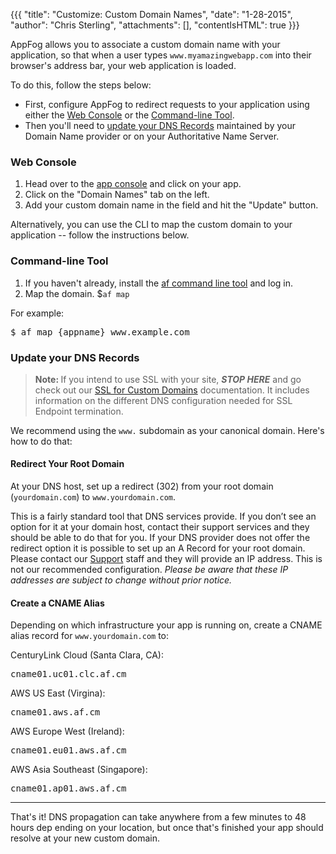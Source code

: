 {{{
  "title": "Customize: Custom Domain Names",
  "date": "1-28-2015",
  "author": "Chris Sterling",
  "attachments": [],
  "contentIsHTML": true
}}}

<p>AppFog allows you to associate a custom domain name with your application, so that when a user types <code>www.myamazingwebapp.com</code> into their browser's address bar, your web application is loaded.</p>
<p>To do this, follow the steps below:</p>
<ul>
<li>First, configure AppFog to redirect requests to your application using either the <a href="#web-console">Web Console</a> or the <a href="#CLI">Command-line Tool</a>.</li>
<li>Then you'll need to <a href="#custom-domain-dns">update your DNS Records</a> maintained by your Domain Name provider or on your Authoritative Name Server.</li>
</ul>
<h3 id="custom-domain-app-console">Web Console</h3>
<ol>
<li>Head over to the <a href="https://console.appfog.com">app console</a> and click on your app.</li>
<li>Click on the "Domain Names" tab on the left.</li>
<li>Add your custom domain name in the field and hit the "Update" button.</li>
</ol>
<p>Alternatively, you can use the CLI to map the custom domain to your application -- follow the instructions below.</p>
<h3 id="custom-domain-af-cli">Command-line Tool</h3>
<ol>
<li>If you haven't already, install the <a href="http://docs.appfog.com/getting-started/af-cli">af command line tool</a> and log in.</li>
<li>Map the domain. $<code>af map</code></li>
</ol>
<p>For example:</p>
<pre>$ af map {appname} www.example.com</pre>
<h3 id="custom-domain-dns">Update your DNS Records</h3>
<blockquote><strong>Note: </strong>If you intend to use SSL with your site, <strong><em>STOP HERE</em></strong> and go check out our <a href="http://docs.appfog.com/customize/ssl">SSL for Custom Domains</a> documentation. It includes information on the different DNS configuration needed for SSL Endpoint termination.</blockquote>
<p>We recommend using the <code>www.</code> subdomain as your canonical domain. Here's how to do that:</p>
<h4>Redirect Your Root Domain</h4>
<p>At your DNS host, set up a redirect (302) from your root domain (<code>yourdomain.com</code>) to <code>www.yourdomain.com</code>.</p>
<p>This is a fairly standard tool that DNS services provide. If you don’t see an option for it at your domain host, contact their support services and they should be able to do that for you. If your DNS provider does not offer the redirect option it is possible to set up an A Record for your root domain. Please contact our <a href="mailto:noc@ctl.io">Support</a> staff and they will provide an IP address. This is not our recommended configuration. <em>Please be aware that these IP addresses are subject to change without prior notice.</em></p>
<h4>Create a CNAME Alias</h4>
<p>Depending on which infrastructure your app is running on, create a CNAME alias record for <code>www.yourdomain.com</code> to:</p>
<p>CenturyLink Cloud (Santa Clara, CA):</p>
<pre>cname01.uc01.clc.af.cm</pre>
<p>AWS US East (Virgina):</p>
<pre>cname01.aws.af.cm</pre>
<p>AWS Europe West (Ireland):</p>
<pre>cname01.eu01.aws.af.cm</pre>
<p>AWS Asia Southeast (Singapore):</p>
<pre>cname01.ap01.aws.af.cm</pre>
<hr />
<p>That's it! DNS propagation can take anywhere from a few minutes to 48 hours dep ending on your location, but once that's finished your app should resolve at your new custom domain.</p>
